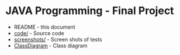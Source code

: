 # JAVA Programming - Final Project

- README - this document
- [code/](code/) - Source code
- [screenshots/](screenshots/) - Screen shots of tests
- [ClassDiagram](ClassDiagram.png) - Class diagram
